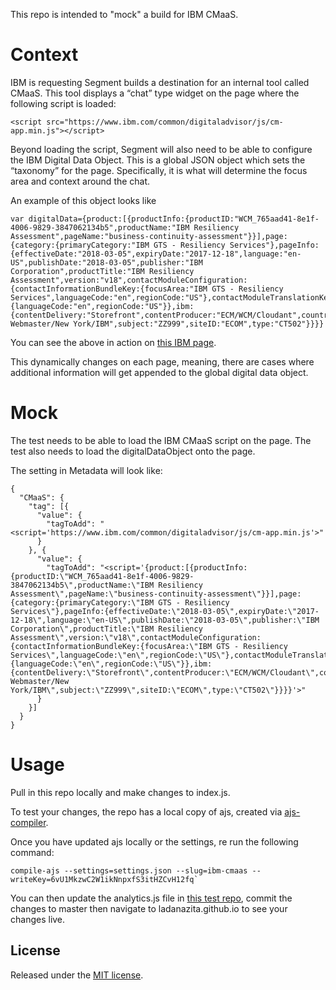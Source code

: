 This repo is intended to "mock" a build for IBM CMaaS.

# Context

IBM is requesting Segment builds a destination for an internal tool called CMaaS. This tool displays a “chat” type widget on the page where the following script is loaded:

```
<script src="https://www.ibm.com/common/digitaladvisor/js/cm-app.min.js"></script>
```

Beyond loading the script, Segment will also need to be able to configure the IBM Digital Data Object. This is a global JSON object which sets the “taxonomy” for the page. Specifically, it is what will determine the focus area and context around the chat. 

An example of this object looks like

```
var digitalData={product:[{productInfo:{productID:"WCM_765aad41-8e1f-4006-9829-3847062134b5",productName:"IBM Resiliency Assessment",pageName:"business-continuity-assessment"}}],page:{category:{primaryCategory:"IBM GTS - Resiliency Services"},pageInfo:{effectiveDate:"2018-03-05",expiryDate:"2017-12-18",language:"en-US",publishDate:"2018-03-05",publisher:"IBM Corporation",productTitle:"IBM Resiliency Assessment",version:"v18",contactModuleConfiguration:{contactInformationBundleKey:{focusArea:"IBM GTS - Resiliency Services",languageCode:"en",regionCode:"US"},contactModuleTranslationKey:{languageCode:"en",regionCode:"US"}},ibm:{contentDelivery:"Storefront",contentProducer:"ECM/WCM/Cloudant",country:"US",industry:"ZZ",owner:"Corporate Webmaster/New York/IBM",subject:"ZZ999",siteID:"ECOM",type:"CT502"}}}}
```

You can see the above in action on [this IBM page](https://www.ibm.com/us-en/marketplace/business-continuity-assessment).

This dynamically changes on each page, meaning, there are cases where additional information will get appended to the global digital data object.

# Mock

The test needs to be able to load the IBM CMaaS script on the page.
The test also needs to load the digitalDataObject onto the page.

The setting in Metadata will look like:

```
{
  "CMaaS": {
    "tag": [{
      "value": {
        "tagToAdd": "<script='https://www.ibm.com/common/digitaladvisor/js/cm-app.min.js'>"
      }
    }, {
      "value": {
        "tagToAdd": "<script='{product:[{productInfo:{productID:\"WCM_765aad41-8e1f-4006-9829-3847062134b5\",productName:\"IBM Resiliency Assessment\",pageName:\"business-continuity-assessment\"}}],page:{category:{primaryCategory:\"IBM GTS - Resiliency Services\"},pageInfo:{effectiveDate:\"2018-03-05\",expiryDate:\"2017-12-18\",language:\"en-US\",publishDate:\"2018-03-05\",publisher:\"IBM Corporation\",productTitle:\"IBM Resiliency Assessment\",version:\"v18\",contactModuleConfiguration:{contactInformationBundleKey:{focusArea:\"IBM GTS - Resiliency Services\",languageCode:\"en\",regionCode:\"US\"},contactModuleTranslationKey:{languageCode:\"en\",regionCode:\"US\"}},ibm:{contentDelivery:\"Storefront\",contentProducer:\"ECM/WCM/Cloudant\",country:\"US\",industry:\"ZZ\",owner:\"Corporate Webmaster/New York/IBM\",subject:\"ZZ999\",siteID:\"ECOM\",type:\"CT502\"}}}}'>"
      }
    }]
  }
}
```

# Usage

Pull in this repo locally and make changes to index.js.

To test your changes, the repo has a local copy of ajs, created via [ajs-compiler](https://github.com/segmentio/ajs-compiler).

Once you have updated ajs locally or the settings, re run the following command:

```
compile-ajs --settings=settings.json --slug=ibm-cmaas --writeKey=6vU1MkzwC2W1ikNnpxfS3itHZCvH12fq`
```

You can then update the analytics.js file in [this test repo](https://github.com/ladanazita/ladanazita.github.io/blob/master/analytics.js), commit the changes to master then navigate to ladanazita.github.io to see your changes live.


## License

Released under the [MIT license](LICENSE).
